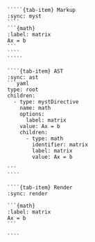 ``````{tab-set}
`````{tab-item} Markup
:sync: myst
````
```{math}
:label: matrix
Ax = b
```
````
`````

````{tab-item} AST
:sync: ast
```yaml
type: root
children:
  - type: mystDirective
    name: math
    options:
      label: matrix
    value: Ax = b
    children:
      - type: math
        identifier: matrix
        label: matrix
        value: Ax = b

```
````

````{tab-item} Render
:sync: render

```{math}
:label: matrix
Ax = b
```

````

``````

